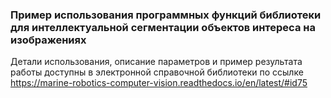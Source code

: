 ### Пример использования программных функций библиотеки для интеллектуальной сегментации объектов интереса на изображениях
Детали использования, описание параметров и пример результата работы доступны в электронной справочной библиотеки по ссылке https://marine-robotics-computer-vision.readthedocs.io/en/latest/#id75